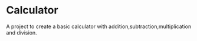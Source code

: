 # Calculator
A project to create a basic calculator with addition,subtraction,multiplication and division.
